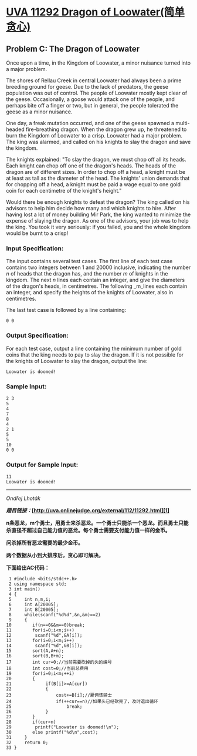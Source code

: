 # [UVA 11292 Dragon of Loowater(简单贪心)][0]


## Problem C: The Dragon of Loowater

Once upon a time, in the Kingdom of Loowater, a minor nuisance turned into a major problem.

The shores of Rellau Creek in central Loowater had always been a prime breeding ground for geese. Due to the lack of predators, the geese population was out of control. The people of Loowater mostly kept clear of the geese. Occasionally, a goose would attack one of the people, and perhaps bite off a finger or two, but in general, the people tolerated the geese as a minor nuisance.

One day, a freak mutation occurred, and one of the geese spawned a multi-headed fire-breathing dragon. When the dragon grew up, he threatened to burn the Kingdom of Loowater to a crisp. Loowater had a major problem. The king was alarmed, and called on his knights to slay the dragon and save the kingdom.

The knights explained: "To slay the dragon, we must chop off all its heads. Each knight can chop off one of the dragon's heads. The heads of the dragon are of different sizes. In order to chop off a head, a knight must be at least as tall as the diameter of the head. The knights' union demands that for chopping off a head, a knight must be paid a wage equal to one gold coin for each centimetre of the knight's height."

Would there be enough knights to defeat the dragon? The king called on his advisors to help him decide how many and which knights to hire. After having lost a lot of money building Mir Park, the king wanted to minimize the expense of slaying the dragon. As one of the advisors, your job was to help the king. You took it very seriously: if you failed, you and the whole kingdom would be burnt to a crisp!

### Input Specification:

The input contains several test cases. The first line of each test case contains two integers between 1 and 20000 inclusive, indicating the number _n_ of heads that the dragon has, and the number _m_ of knights in the kingdom. The next _n_ lines each contain an integer, and give the diameters of the dragon's heads, in centimetres. The following _m_lines each contain an integer, and specify the heights of the knights of Loowater, also in centimetres.

The last test case is followed by a line containing:

    0 0
    

### Output Specification:

For each test case, output a line containing the minimum number of gold coins that the king needs to pay to slay the dragon. If it is not possible for the knights of Loowater to slay the dragon, output the line:

    Loowater is doomed!
    

### Sample Input:

    2 3
    5
    4
    7
    8
    4
    2 1
    5
    5
    10
    0 0
    

### Output for Sample Input:

    11
    Loowater is doomed!
    

- - -

_Ondřej Lhoták_

**_题目链接：_[http://uva.onlinejudge.org/external/112/11292.html][1]**

**n条恶龙，m个勇士，用勇士来杀恶龙。一个勇士只能杀一个恶龙。而且勇士只能杀直径不超过自己能力值的恶龙。每个勇士需要支付能力值一样的金币。**

**问杀掉所有恶龙需要的最少金币。**

**两个数据从小到大排序后，贪心即可解决。**

**下面给出AC代码：**

 

     1 #include <bits/stdc++.h>
     2 using namespace std;
     3 int main()
     4 {
     5     int n,m,i;
     6     int A[20005];
     7     int B[20005];
     8     while(scanf("%d%d",&n,&m)==2)
     9     {
    10        if(n==0&&m==0)break;
    11        for(i=0;i<n;i++)
    12         scanf("%d",&A[i]);
    13        for(i=0;i<m;i++)
    14         scanf("%d",&B[i]);
    15        sort(A,A+n);
    16        sort(B,B+m);
    17        int cur=0;//当前需要砍掉的头的编号
    18        int cost=0;//当前总费用
    19        for(i=0;i<m;++i)
    20        {
    21             if(B[i]>=A[cur])
    22             {
    23                 cost+=B[i];//雇佣该骑士
    24                 if(++cur==n)//如果头已经砍完了，及时退出循环
    25                     break;
    26             }
    27        }
    28        if(cur<n)
    29         printf("Loowater is doomed!\n");
    30        else printf("%d\n",cost);
    31     }
    32     return 0;                                                       
    33 }

[0]: http://www.cnblogs.com/ECJTUACM-873284962/p/6540006.html
[1]: http://uva.onlinejudge.org/external/112/11292.html